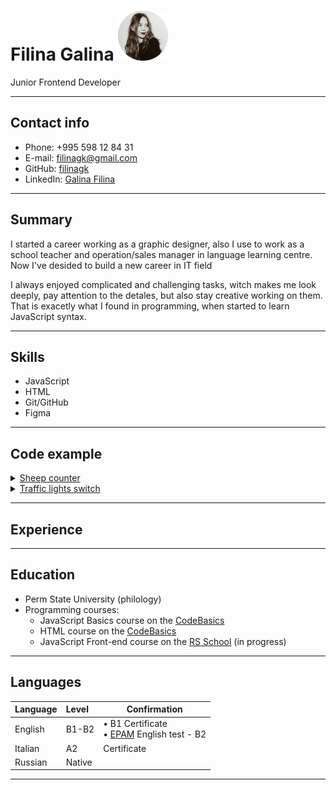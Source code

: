 # Filina Galina <img src="images/photo.png" alt="Photo" width="80" height="80">

Junior Frontend Developer 
___

## Contact info
- Phone: +995 598 12 84 31
- E-mail: filinagk@gmail.com
- GitHub: [filinagk](https://github.com/filinagk)
- LinkedIn: [Galina Filina](https://www.linkedin.com/in/galina-filina-65743b258/)
___
## Summary

I started a career working as a graphic designer, also I use to work as a school teacher and operation/sales manager in language learning centre. Now I've desided to build a new career in IT field

I always enjoyed complicated and challenging tasks, witch makes me look deeply, pay attention to the detales, but also stay creative working on them. That is exacetly what I found in programming, when started to learn JavaScript syntax.
 
___

## Skills
 - JavaScript
 - HTML
 - Git/GitHub
 - Figma

___
## Code example

<details><summary><a href="https://www.codewars.com/kata/5b077ebdaf15be5c7f000077">Sheep counter</a></summary>
<p>
Given a non-negative integer, 3 for example, return a string with a murmur: "1 sheep...2 sheep...3 sheep...". Input will always be valid, i.e. no negative integers.

```
var countSheep = function (num) {
  let murmur = '';
  
  for (let currentSheepNum = 1; currentSheepNum <= num; currentSheepNum++) {
    murmur += currentSheepNum + ' sheep...';
  }

  return murmur;
}
```
</p>
</details>


<details><summary><a href="https://www.codewars.com/kata/58649884a1659ed6cb000072">Traffic lights switch</a></summary>
<p>

You're writing code to control your town's traffic lights. You need a function to handle each change from green, to yellow, to red, and then to green again.

Complete the function that takes a string as an argument representing the current state of the light and returns a string representing the state the light should change to.

For example, when the input is green, output should be yellow.

```
function updateLight(current) {
  switch (current) {
      case 'green':
      return 'yellow';
      case 'yellow':
      return 'red';
      case 'red':
      return 'green';
  }
};
```
</p>
</details>

___
## Experience
___
## Education
  - Perm State University (philology)
  - Programming courses:
      * JavaScript Basics course on the [CodeBasics](https://code-basics.com/)
      * HTML course on the [CodeBasics](https://code-basics.com/)
      * JavaScript Front-end course on the [RS School](https://rs.school/) (in progress)

___
## Languages

| Language | Level   | Confirmation     |
|:---------|:--------|------------------|
| English  | B1-B2   | • B1 Certificate </br> • [EPAM](https://training.by/) English test - B2 </li> </ul>|
| Italian  | A2      | Certificate      |
| Russian  | Native  |                  |

___
